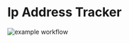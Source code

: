 # Ip Address Tracker

![example workflow](https://github.com/heba516/ip-address-tracker/actions/workflows/main.yml/badge.svg)
